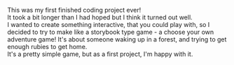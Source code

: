 This was my first finished coding project ever!  
It took a bit longer than I had hoped but I think it turned out well.  
I wanted to create something interactive, that you could play with, so I decided to try to make like a storybook type game - a choose your own adventure game!
It's about someone waking up in a forest, and trying to get enough rubies to get home.  
It's a pretty simple game, but as a first project, I'm happy with it.
